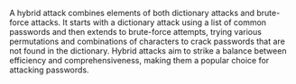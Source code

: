 A hybrid attack combines elements of both dictionary attacks and brute-force attacks. It starts with a dictionary attack using a list of common passwords and then extends to brute-force attempts, trying various permutations and combinations of characters to crack passwords that are not found in the dictionary. Hybrid attacks aim to strike a balance between efficiency and comprehensiveness, making them a popular choice for attacking passwords.